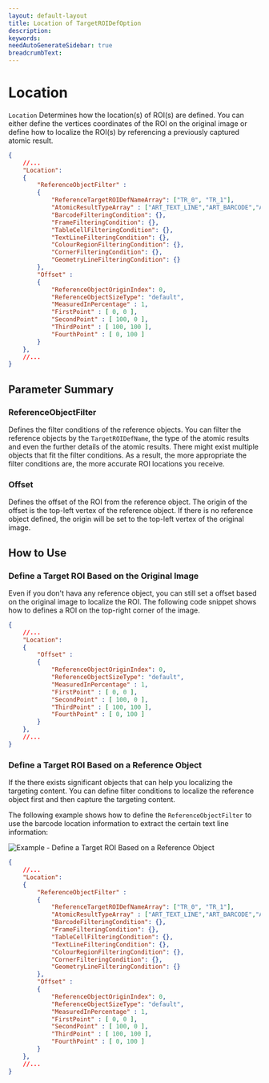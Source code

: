 ```yaml
---
layout: default-layout
title: Location of TargetROIDefOption
description:
keywords:
needAutoGenerateSidebar: true
breadcrumbText:
---
```


# Location

`Location` Determines how the location(s) of ROI(s) are defined. You can either define the vertices coordinates of the ROI on the original image or define how to localize the ROI(s) by referencing a previously captured atomic result.

```json
{
    //...
    "Location": 
    {
        "ReferenceObjectFilter" :
        {  
            "ReferenceTargetROIDefNameArray": ["TR_0", "TR_1"], 
            "AtomicResultTypeArray" : ["ART_TEXT_LINE","ART_BARCODE","ART_FRAME","ART_TABLE_CELL"], 
            "BarcodeFilteringCondition": {},
            "FrameFilteringCondition": {},
            "TableCellFilteringCondition": {},
            "TextLineFilteringCondition": {},
            "ColourRegionFilteringCondition": {},
            "CornerFilteringCondition": {},
            "GeometryLineFilteringCondition": {}
        },
        "Offset" :
        {
            "ReferenceObjectOriginIndex": 0,
            "ReferenceObjectSizeType": "default",
            "MeasuredInPercentage" : 1,
            "FirstPoint" : [ 0, 0 ],
            "SecondPoint" : [ 100, 0 ],
            "ThirdPoint" : [ 100, 100 ],
            "FourthPoint" : [ 0, 100 ]
        }
    },
    //...
}
```

## Parameter Summary

### ReferenceObjectFilter

Defines the filter conditions of the reference objects. You can filter the reference objects by the `TargetROIDefName`, the type of the atomic results and even the further details of the atomic results. There might exist multiple objects that fit the filter conditions. As a result, the more appropriate the filter conditions are, the more accurate ROI locations you receive.

### Offset

Defines the offset of the ROI from the reference object. The origin of the offset is the top-left vertex of the reference object. If there is no reference object defined, the origin will be set to the top-left vertex of the original image.

## How to Use

### Define a Target ROI Based on the Original Image

Even if you don't hava any reference object, you can still set a offset based on the original image to localize the ROI. The following code snippet shows how to defines a ROI on the top-right corner of the image.

```json
{
    //...
    "Location": 
    {
        "Offset" :
        {
            "ReferenceObjectOriginIndex": 0,
            "ReferenceObjectSizeType": "default",
            "MeasuredInPercentage" : 1,
            "FirstPoint" : [ 0, 0 ],
            "SecondPoint" : [ 100, 0 ],
            "ThirdPoint" : [ 100, 100 ],
            "FourthPoint" : [ 0, 100 ]
        }
    },
    //...
}
```

### Define a Target ROI Based on a Reference Object

If the there exists significant objects that can help you localizing the targeting content. You can define filter conditions to localize the reference object first and then capture the targeting content.

The following example shows how to define the `ReferenceObjectFilter` to use the barcode location information to extract the certain text line information:

![Example - Define a Target ROI Based on a Reference Object](example-reference-obj-filter.jpg)

```json
{
    //...
    "Location": 
    {
        "ReferenceObjectFilter" :
        {  
            "ReferenceTargetROIDefNameArray": ["TR_0", "TR_1"], 
            "AtomicResultTypeArray" : ["ART_TEXT_LINE","ART_BARCODE","ART_FRAME","ART_TABLE_CELL"], 
            "BarcodeFilteringCondition": {},
            "FrameFilteringCondition": {},
            "TableCellFilteringCondition": {},
            "TextLineFilteringCondition": {},
            "ColourRegionFilteringCondition": {},
            "CornerFilteringCondition": {},
            "GeometryLineFilteringCondition": {}
        },
        "Offset" :
        {
            "ReferenceObjectOriginIndex": 0,
            "ReferenceObjectSizeType": "default",
            "MeasuredInPercentage" : 1,
            "FirstPoint" : [ 0, 0 ],
            "SecondPoint" : [ 100, 0 ],
            "ThirdPoint" : [ 100, 100 ],
            "FourthPoint" : [ 0, 100 ]
        }
    },
    //...
}
```
